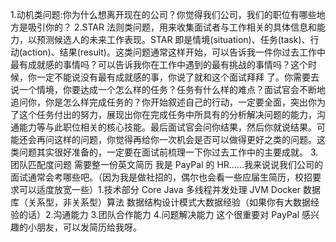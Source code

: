 1.动机类问题:你为什么想离开现在的公司？你觉得我们公司，我们的职位有哪些地方是吸引你的？
2.STAR 法则类问题，用来收集面试者与工作相关的具体信息和能力，以预测候选人的未来工作表现。STAR 即是情境(situation)、任务(task)、行动(action)、结果(result)。这类问题通常这样开始，可以告诉我一件你过去工作中最有成就感的事情吗？可以告诉我你在工作中遇到的最有挑战的事情吗？这个时候，你一定不能说没有最有成就感的事，你说了就和这个面试拜拜 了。你需要去说一个情境，你要达成一个怎么样的任务？任务有什么样的难点？面试官会不断地追问你，你是怎么样完成任务的？你开始叙述自己的行动，一定要全面，突出你为了这个任务付出的努力，展现出你在完成任务中所具有的分析解决问题的能力，沟通能力等与此职位相关的核心技能。最后面试官会问你结果，然后你就说结果。可能还会再问这样的问题，你觉得再给你一次机会是否可以做得更好之类的问题。这类问题其实很好准备的，一定要在面试前梳理一下你过去工作中的主要成就。 3.团队匹配度问题
需要整一份英文简历
我是 PayPal 的 HR……我来说说我们公司的面试通常会考哪些吧。（因为我是做社招的，偶尔也会看一些应届生简历，校招要求可以适度放宽一些）1.技术部分 Core Java 多线程并发处理 JVM Docker 数据库（关系型，非关系型）算法 数据结构设计模式大数据经验（如果你有大数据经验的话）2.沟通能力 3.团队合作能力 4.问题解决能力 这个很重要对 PayPal 感兴趣的小朋友，可以发简历给我呀。
